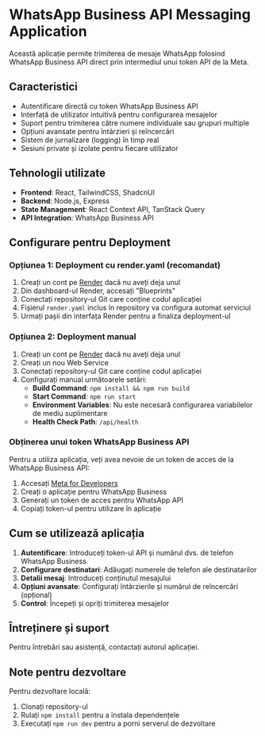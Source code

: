 # WhatsApp Business API Messaging Application

Această aplicație permite trimiterea de mesaje WhatsApp folosind WhatsApp Business API direct prin intermediul unui token API de la Meta.

## Caracteristici

- Autentificare directă cu token WhatsApp Business API
- Interfață de utilizator intuitivă pentru configurarea mesajelor
- Suport pentru trimiterea către numere individuale sau grupuri multiple
- Opțiuni avansate pentru întârzieri și reîncercări
- Sistem de jurnalizare (logging) în timp real
- Sesiuni private și izolate pentru fiecare utilizator

## Tehnologii utilizate

- **Frontend**: React, TailwindCSS, ShadcnUI
- **Backend**: Node.js, Express
- **State Management**: React Context API, TanStack Query
- **API Integration**: WhatsApp Business API

## Configurare pentru Deployment

### Opțiunea 1: Deployment cu render.yaml (recomandat)

1. Creați un cont pe [Render](https://render.com) dacă nu aveți deja unul
2. Din dashboard-ul Render, accesați "Blueprints"
3. Conectați repository-ul Git care conține codul aplicației
4. Fișierul `render.yaml` inclus în repository va configura automat serviciul
5. Urmați pașii din interfața Render pentru a finaliza deployment-ul

### Opțiunea 2: Deployment manual

1. Creați un cont pe [Render](https://render.com) dacă nu aveți deja unul
2. Creați un nou Web Service
3. Conectați repository-ul Git care conține codul aplicației
4. Configurați manual următoarele setări:
   - **Build Command**: `npm install && npm run build`
   - **Start Command**: `npm run start`
   - **Environment Variables**: Nu este necesară configurarea variabilelor de mediu suplimentare
   - **Health Check Path**: `/api/health`

### Obținerea unui token WhatsApp Business API

Pentru a utiliza aplicația, veți avea nevoie de un token de acces de la WhatsApp Business API:

1. Accesați [Meta for Developers](https://developers.facebook.com/)
2. Creați o aplicație pentru WhatsApp Business
3. Generați un token de acces pentru WhatsApp API
4. Copiați token-ul pentru utilizare în aplicație

## Cum se utilizează aplicația

1. **Autentificare**: Introduceți token-ul API și numărul dvs. de telefon WhatsApp Business
2. **Configurare destinatari**: Adăugați numerele de telefon ale destinatarilor
3. **Detalii mesaj**: Introduceți conținutul mesajului
4. **Opțiuni avansate**: Configurați întârzierile și numărul de reîncercări (opțional)
5. **Control**: Începeți și opriți trimiterea mesajelor

## Întreținere și suport

Pentru întrebări sau asistență, contactați autorul aplicației.

## Note pentru dezvoltare

Pentru dezvoltare locală:
1. Clonați repository-ul
2. Rulați `npm install` pentru a instala dependențele
3. Executați `npm run dev` pentru a porni serverul de dezvoltare